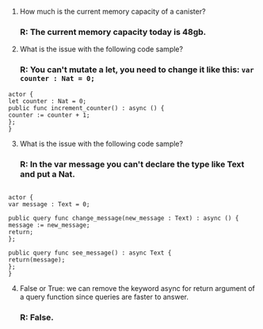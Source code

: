 1. How much is the current memory capacity of a canister?

   ### R: The current memory capacity today is 48gb.

2. What is the issue with the following code sample?
   ### R: You can't mutate a let, you need to change it like this: `var counter : Nat = 0;`

```
actor {
let counter : Nat = 0;
public func increment_counter() : async () {
counter := counter + 1;
};
}
```

3. What is the issue with the following code sample?
   ### R: In the var message you can't declare the type like Text and put a Nat.

```

actor {
var message : Text = 0;

public query func change_message(new_message : Text) : async () {
message := new_message;
return;
};

public query func see_message() : async Text {
return(message);
};
}
```

4. False or True: we can remove the keyword async for return argument of a query function since queries are faster to answer.
   ### R: False.
